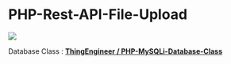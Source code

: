 # PHP-Rest-API-File-Upload

<img src="https://i.hizliresim.com/nm0str5.png" />


Database Class : **[ ThingEngineer / PHP-MySQLi-Database-Class](/ThingEngineer/PHP-MySQLi-Database-Class)**  
